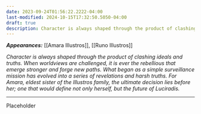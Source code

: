 ```yaml
---
date: 2023-09-24T01:56:22.2222-04:00
last-modified: 2024-10-15T17:32:50.5050-04:00
draft: true
description: Character is always shaped through the product of clashing ideals and truths. When worldviews are challenged, it is ever the rebellious that emerge stronger and forge new paths. What began as a simple surveillance mission has evolved into a series of revelations and harsh truths. For Amara, eldest sister of the Illustros family, the ultimate decision lies before her; one that would define not only herself, but the future of Luciradis.
---
```

***Appearances:*** [[Amara Illustros]], [[Runo Illustros]]  

*Character is always shaped through the product of clashing ideals and truths. When worldviews are challenged, it is ever the rebellious that emerge stronger and forge new paths. What began as a simple surveillance mission has evolved into a series of revelations and harsh truths. For Amara, eldest sister of the Illustros family, the ultimate decision lies before her; one that would define not only herself, but the future of Luciradis.*

---
Placeholder